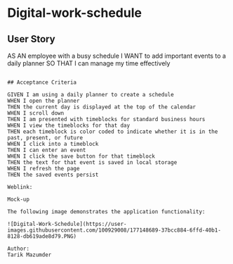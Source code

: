 # Digital-work-schedule

## User Story

AS AN employee with a busy schedule
I WANT to add important events to a daily planner
SO THAT I can manage my time effectively
```

## Acceptance Criteria

GIVEN I am using a daily planner to create a schedule
WHEN I open the planner
THEN the current day is displayed at the top of the calendar
WHEN I scroll down
THEN I am presented with timeblocks for standard business hours
WHEN I view the timeblocks for that day
THEN each timeblock is color coded to indicate whether it is in the past, present, or future
WHEN I click into a timeblock
THEN I can enter an event
WHEN I click the save button for that timeblock
THEN the text for that event is saved in local storage
WHEN I refresh the page
THEN the saved events persist

Weblink:

Mock-up

The following image demonstrates the application functionality:

![Digital-Work-Schedule](https://user-images.githubusercontent.com/100929008/177148689-37bcc884-6ffd-40b1-8128-db619ade8d79.PNG)

Author:
Tarik Mazumder
